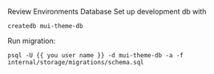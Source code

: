 Review Environments
Database
Set up development db with

```createdb mui-theme-db```

Run migration:

```psql -U {{ you user name }} -d mui-theme-db -a -f internal/storage/migrations/schema.sql```